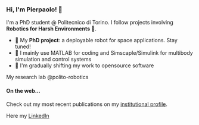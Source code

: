 ### Hi, I'm Pierpaolo! 👋
I'm a PhD student @ Politecnico di Torino. 
I follow projects involving **Robotics for Harsh Environments** :robot:.

- 🔭  My **PhD project**: a deployable robot for space applications. Stay tuned!
- :rocket: I mainly use MATLAB for coding and Simscaple/Simulink for multibody simulation and control systems
- 🌱 I'm gradually shifting my work to opensource software

My research lab @polito-robotics

#### On the web...
Check out my most recent publications on my [institutional profile](https://www.dimeas.polito.it/en/personale/scheda/(nominativo)/pierpaolo.palmieri).

Here my [LinkedIn](https://www.linkedin.com/in/pierpaolopalmieri)
